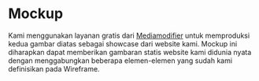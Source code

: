 # Mockup
Kami menggunakan layanan gratis dari [Mediamodifier](https://mediamodifier.com) untuk memproduksi kedua gambar diatas sebagai showcase dari website kami. Mockup ini diharapkan dapat memberikan gambaran statis website kami didunia nyata dengan menggabungkan beberapa elemen-elemen yang sudah kami definisikan pada Wireframe.